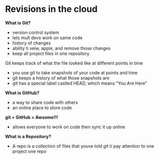 # Revisions in the cloud

**What is Git?**
* version control system
* lets mult devs work on same code
* history of changes
* ability ti veiw, apple, and remove those changes
* keep all project files in one repository

Git keeps track of what the file looked like at different points in time

- you use git to take snapshots of your code at points and time
- git keeps a history of what those snapshots are
- git has a special label caslled HEAD, which means "You Are Here"

**What is GitHub?**
- a way to share code with others
- an online place to store code

**git + GitHub = Awsome!!!**
- allows everyone to work on code then sync it up online

**What is a Repository?**

- A repo is a collection of files that youve told git ti pay attention to
one project one repo
